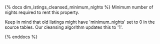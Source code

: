 {% docs dim_istings_cleansed_minimum_nights %}
Minimum number of nights required to rent this property.

Keep in mind that old listings might have 'minimum_nights' set to 0 in the source tables.  Our cleansing algorithm updates this to '1'.

{% enddocs %}